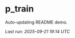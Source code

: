 # p_train

Auto-updating README demo.

<!--START_SECTION:status-->
_Last run: 2025-09-21 19:14 UTC_
<!--END_SECTION:status-->





































































































































































































































































































































































































































































































































































































































































































































































